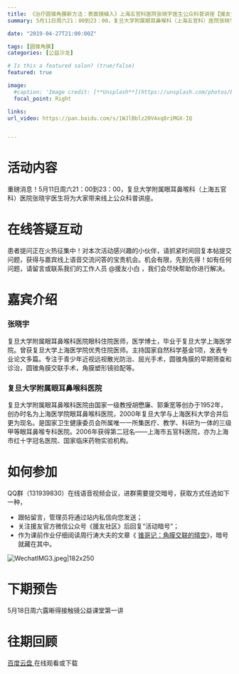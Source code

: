 ```yaml
---
title: 《治疗圆锥角膜新方法：表面镜植入》上海五官科医院张晓宇医生公众科普讲座【援友公益沙龙第53期】
summary: 5月11日周六21：00到23：00，复旦大学附属眼耳鼻喉科（上海五官科）医院张晓宇医生将为大家带来线上公众科普讲座。

date: "2019-04-27T21:00:00Z"

tags: [圆锥角膜]
categories: [公益沙龙]

# Is this a featured salon? (true/false)
featured: true

image:
  #caption: 'Image credit: [**Unsplash**](https://unsplash.com/photos/bzdhc5b3Bxs)'
  focal_point: Right

links:
url_video: https://pan.baidu.com/s/1WJlBblz20V4xq8riMGX-IQ


---
```


# 活动内容

重磅消息！5月11日周六21：00到23：00，复旦大学附属眼耳鼻喉科（上海五官科）医院张晓宇医生将为大家带来线上公众科普讲座。


# 在线答疑互动

患者提问正在火热征集中！对本次活动感兴趣的小伙伴，请抓紧时间回复本帖提交问题，获得与嘉宾线上语音交流问答的宝贵机会。机会有限，先到先得！如有任何问题，请留言或联系我们的工作人员 @援友小白 ，我们会尽快帮助你进行解决。

# 嘉宾介绍

### 张晓宇

复旦大学附属眼耳鼻喉科医院眼科住院医师，医学博士，毕业于复旦大学上海医学院。曾获复旦大学上海医学院优秀住院医师。主持国家自然科学基金1项，发表专业论文多篇。专注于青少年近视远视散光防治、屈光手术，圆锥角膜的早期筛查和诊治，圆锥角膜交联手术，角膜塑形镜验配等。

### 复旦大学附属眼耳鼻喉科医院

复旦大学附属眼耳鼻喉科医院由国家一级教授胡懋廉、郭秉宽等创办于1952年，创办时名为上海医学院眼耳鼻喉科医院，2000年复旦大学与上海医科大学合并后更为现名。是国家卫生健康委员会所属唯一一所集医疗、教学、科研为一体的三级甲等眼耳鼻喉专科医院。2006年获得第二冠名——上海市五官科医院，亦为上海市红十字冠名医院、国家临床药物实验机构。

# 如何参加

QQ群（131939830）在线语音视频会议，进群需要提交暗号，获取方式任选如下一种，

* 跟帖留言，管理员将通过站内私信向您发送；
* 关注援友官方微信公众号《援友社区》后回复“活动暗号”；
* 作为课前作业仔细阅读周行涛大夫的文章《 [锥哥记：角膜交联的晴空](https://yuanyou.site/t/topic/1017)》，暗号就藏在其中。

![WechatIMG3.jpeg|182x250](https://yuanyou.s3.cn-north-1.amazonaws.com.cn/original/2X/7/7b1f3b7a8c04884de891a5fbd23c57133cf98679.jpeg)

# 下期预告

5月18日周六露晰得接触镜公益课堂第一讲

# 往期回顾

[百度云盘 ](https://pan.baidu.com/s/1WJlBblz20V4xq8riMGX-IQ)在线观看或下载